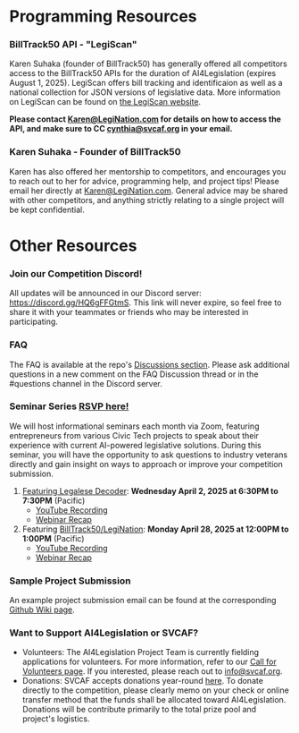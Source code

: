 # Programming Resources

### BillTrack50 API - "LegiScan"
Karen Suhaka (founder of BillTrack50) has generally offered all competitors access to the BillTrack50 APIs for the duration of AI4Legislation (expires August 1, 2025). LegiScan offers bill tracking and identificaion as well as a national collection for JSON versions of legislative data. More information on LegiScan can be found on [the LegiScan website](https://legiscan.com/).

**Please contact Karen@LegiNation.com for details on how to access the API, and make sure to CC cynthia@svcaf.org in your email.**

### Karen Suhaka - Founder of BillTrack50
Karen has also offered her mentorship to competitors, and encourages you to reach out to her for advice, programming help, and project tips! Please email her directly at Karen@LegiNation.com. General advice may be shared with other competitors, and anything strictly relating to a single project will be kept confidential.

# Other Resources

### Join our Competition Discord!
All updates will be announced in our Discord server: https://discord.gg/HQ6gFFGtmS. This link will never expire, so feel free to share it with your teammates or friends who may be interested in participating.

### FAQ
The FAQ is available at the repo's [Discussions section](https://github.com/svcaf/2025-AI4Legislation-Public/discussions). Please ask additional questions in a new comment on the FAQ Discussion thread or in the #questions channel in the Discord server.

### Seminar Series [RSVP here!](https://docs.google.com/forms/d/e/1FAIpQLSdnUjrQ6Rf-SnRhBJvzbp9_hXPW0Ck26uZAa2w4NL9f5cvSrA/viewform?usp=header)
We will host informational seminars each month via Zoom, featuring entrepreneurs from various Civic Tech projects to speak about their experience with current AI-powered legislative solutions. During this seminar, you will have the opportunity to ask questions to industry veterans directly and gain insight on ways to approach or improve your competition submission.

1. [Featuring Legalese Decoder](https://www.svcaf.org/2025/03/seminar-series-ai4legislation-featuring-legalese-decoder/): **Wednesday April 2, 2025 at 6:30PM to 7:30PM** (Pacific)
   - [YouTube Recording](https://www.youtube.com/watch?v=KZrk8SJIcX8)
   - [Webinar Recap](https://www.svcaf.org/2025/04/ai4legislation-seminar-perspectives-and-qa/)
2. Featuring [BillTrack50/LegiNation](https://www.svcaf.org/2025/04/seminar-series-ai4legislation-featuring-billtrack50/): **Monday April 28, 2025 at 12:00PM to 1:00PM** (Pacific)
   - [YouTube Recording](https://www.youtube.com/watch?v=X5vW32HjQpY)
   - [Webinar Recap](https://www.svcaf.org/2025/04/webinar-recap-billtrack50-with-karen-suhaka/)

### Sample Project Submission
An example project submission email can be found at the corresponding [Github Wiki page](https://github.com/svcaf/2025-AI4Legislation-Public/wiki/Project-Submission:Example-Email).

### Want to Support AI4Legislation or SVCAF?
* Volunteers: The AI4Legislation Project Team is currently fielding applications for volunteers. For more information, refer to our [Call for Volunteers page](https://www.svcaf.org/2025/02/call-for-volunteers-for-ai4legislation-using-ai-to-enhance-civic-awareness-and-action/). If you interested, please reach out to info@svcaf.org.
* Donations: SVCAF accepts donations year-round [here](https://www.svcaf.org/donations/). To donate directly to the competition, please clearly memo on your check or online transfer method that the funds shall be allocated toward AI4Legislation. Donations will be contribute primarily to the total prize pool and project's logistics.
